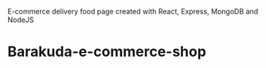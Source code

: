 E-commerce delivery food page created with React, Express, MongoDB and NodeJS
# Barakuda-e-commerce-shop
